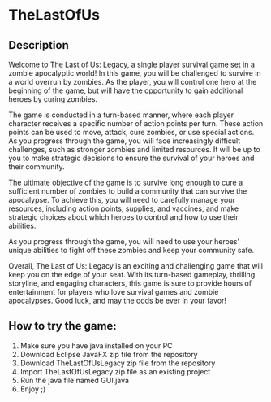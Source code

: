 # TheLastOfUs
## Description
Welcome to The Last of Us: Legacy, a single player survival game set in a zombie apocalyptic world! In this game, you will be challenged to survive in a world overrun by zombies. As the player, you will control one hero at the beginning of the game, but will have the opportunity to gain additional heroes by curing zombies.

The game is conducted in a turn-based manner, where each player character receives a specific number of action points per turn. These action points can be used to move, attack, cure zombies, or use special actions. As you progress through the game, you will face increasingly difficult challenges, such as stronger zombies and limited resources. It will be up to you to make strategic decisions to ensure the survival of your heroes and their community.

The ultimate objective of the game is to survive long enough to cure a sufficient number of zombies to build a community that can survive the apocalypse. To achieve this, you will need to carefully manage your resources, including action points, supplies, and vaccines, and make strategic choices about which heroes to control and how to use their abilities.

As you progress through the game, you will need to use your heroes' unique abilities to fight off these zombies and keep your community safe.

Overall, The Last of Us: Legacy is an exciting and challenging game that will keep you on the edge of your seat. With its turn-based gameplay, thrilling storyline, and engaging characters, this game is sure to provide hours of entertainment for players who love survival games and zombie apocalypses. Good luck, and may the odds be ever in your favor!

## How to try the game:
1. Make sure you have java installed on your PC
2. Download Eclipse JavaFX zip file from the repository
3. Download TheLastOfUsLegacy zip file from the repository
4. Import TheLastOfUsLegacy zip file as an existing project
5. Run the java file named GUI.java
6. Enjoy ;)
   
